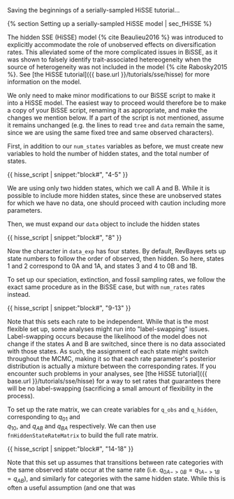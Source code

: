 Saving the beginnings of a serially-sampled HiSSE tutorial...

{% section Setting up a serially-sampled HiSSE model | sec_fHiSSE %}

The hidden SSE (HiSSE) model {% cite Beaulieu2016 %} was introduced to explicitly accommodate the role of
unobserved effects on diversification rates.
This alleviated some of the more complicated issues in BiSSE, as it was shown to falsely identify trait-associated
hetereogeneity when the source of heterogeneity was not included in the model {% cite Rabosky2015 %}.
See [the HiSSE tutorial]({{ base.url }}/tutorials/sse/hisse) for more information on the model.

We only need to make minor modifications to our BiSSE script to make it into a HiSSE model.
The easiest way to proceed would therefore be to make a copy of your BiSSE script, renaming it as appropriate,
and make the changes we mention below.
If a part of the script is not mentioned, assume it remains unchanged (e.g. the lines to read `tree` and `data`
remain the same, since we are using the same fixed tree and same observed characters).

First, in addition to our `num_states` variables as before, we must create new variables to
hold the number of hidden states, and the total number of states.

{{ hisse_script | snippet:"block#", "4-5" }}

We are using only two hidden states, which we call A and B.
While it is possible to include more hidden states, since these are unobserved states for which we have no data,
one should proceed with caution including more parameters.

Then, we must expand our `data` object to include the hidden states

{{ hisse_script | snippet:"block#", "8" }}

Now the character in `data_exp` has four states.
By default, RevBayes sets up state numbers to follow the order of observed, then hidden.
So here, states 1 and 2 correspond to 0A and 1A, and states 3 and 4 to 0B and 1B.

To set up our speciation, extinction, and fossil sampling rates, we follow the exact same procedure as in the
BiSSE case, but with `num_rates` rates instead.

{{ hisse_script | snippet:"block#", "9-13" }}

Note that this sets each rate to be independent.
While that is the most flexible set up, some analyses might run into "label-swapping" issues.
Label-swapping occurs because the likelihood of the model does not change if the states A and B are switched,
since there is no data associated with those states.
As such, the assignment of each state might switch throughout the MCMC, making it so that each rate parameter's
posterior distribution is actually a mixture between the corresponding rates.
If you encounter such problems in your analyses, see [the HiSSE tutorial]({{ base.url }}/tutorials/sse/hisse) for
a way to set rates that guarantees there will be no label-swapping (sacrificing a small amount of flexibility in
the process).

To set up the rate matrix, we can create variables for `q_obs` and `q_hidden`, corresponding to $q_{01}$ and \
$q_{10}$, and $q_{AB}$ and $q_{BA}$ respectively.
We can then use `fnHiddenStateRateMatrix` to build the full rate matrix.

{{ hisse_script | snippet:"block#", "14-18" }}

Note that this set up assumes that transitions between rate categories with the same observed state occur at the
same rate (i.e. $q_{0A->0B} = q_{1A->1B} = q_{AB}$), and similarly for categories with the same hidden state.
While this is often a useful assumption (and one that was 

